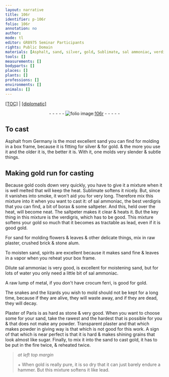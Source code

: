 ```yaml
---
layout: narrative
title: 106r
identifier: p-106r
folio: 106r
annotation: no
author:
mode: tl
editor: GR8975 Seminar Participants
rights: Public Domain
materials: [Asphalt, sand, silver, gold, Sublimate, sal ammoniac, verdigris, borax, saltpeter, plaster, brick, stone alum, spirits, Dilute sal ammoniac, water, metal, crocum ferri, Plaster of Paris, fire, lead]
tools: []
measurements: []
bodyparts: []
places: []
plants: []
professions: []
environments: []
animals: []
---
```


<p><a href="{{ site.baseurl }}/translation/">[TOC]</a> | <a href="{{ site.baseurl }}/texts/p-106r_tc/" target="_blank">[diplomatic]</a></p><div class="folio" align="center">- - - - - <a href="http://gallica.bnf.fr/ark:/12148/btv1b10500001g/f217.image" target="_blank"><img src="https://cu-mkp.github.io/2017-workshop-edition/assets/photo-icon.png" alt="folio image: " style="display:inline-block; margin-bottom:-3px;"/>106r</a> - - - - - </div>  
  

## To cast

 
<span class="m">Asphalt</span> from Germany is the most excellent <span class="m">sand</span> you can find for molding in a box frame, because it is fitting for <span class="m">silver</span> & for <span class="m">gold</span>. & the more you use it and the older it is, the better it is. With it, one molds very slender & subtle things.
 
 
  

## Making <span class="m">gold</span> run for casting

 
Because <span class="m">gold</span> cools down very quickly, you have to give it a mixture when it is well melted that will keep the heat. <span class="m">Sublimate</span> softens it nicely. But, since it vanishes into smoke, it won't aid you for very long. Therefore mix this mixture into it when you want to cast it: of <span class="m">sal ammoniac</span>, the best <span class="m">verdigris</span> that you can find, a bit of <span class="m">borax</span> & some <span class="m">saltpeter</span>. And this, held over the heat, will become neat. The <span class="m">saltpeter</span> makes it clear & heats it. But the key thing in this mixture is the <span class="m">verdigris</span>, which has to be good. This mixture softens your <span class="m">gold</span> so much that it becomes as tractable as lead, even if it is good <span class="m">gold</span>.
 
For <span class="m">sand</span> for molding flowers & leaves & other delicate things, mix in raw <span class="m">plaster</span>, crushed <span class="m">brick</span> & <span class="m">stone alum</span>.
 
To moisten <span class="m">sand</span>, <span class="m">spirits</span> are excellent because it makes <span class="m">sand</span> fine & leaves in a vapor when you reheat your box frame.
 
<span class="m">Dilute sal ammoniac</span> is very good, is excellent for moistening <span class="m">sand</span>, but for lots of <span class="m">water</span> you only need a little bit of <span class="m">sal ammoniac</span>.
 
A raw lump of <span class="m">metal</span>, if you don't have <span class="m">crocum ferri</span>, is good for <span class="m">gold</span>.
 
The snakes and the lizards you wish to mold should not be kept for a long time, because if they are alive, they will waste away, and if they are dead, they will decay.
 
<span class="m">Plaster of Paris</span> is as hard as stone & very good. When you want to choose some for your <span class="m">sand</span>, take the rawest and the hardest that is possible for you & that does not make any powder. Transparent <span class="m">plaster</span> and that which makes powder in giving way is that which is not good for this work. A sign of that which is near perfect is that it is hard & makes shining grains that look almost like sugar. Finally, to mix it into the <span class="m">sand</span> to cast <span class="m">gold</span>, it has to be put in the <span class="m">fire</span> twice, & reheated twice.
 
> *at left top margin*
> 
> 
>   \+ When <span class="m">gold</span> is really pure, it is so dry that it can just barely endure a hammer. But this mixture softens it like <span class="m">lead</span>.
 

